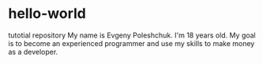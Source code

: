 # hello-world
tutotial repository
My name is Evgeny Poleshchuk. I'm 18 years old. My goal is to become an experienced programmer and use my skills to make money as a developer.
